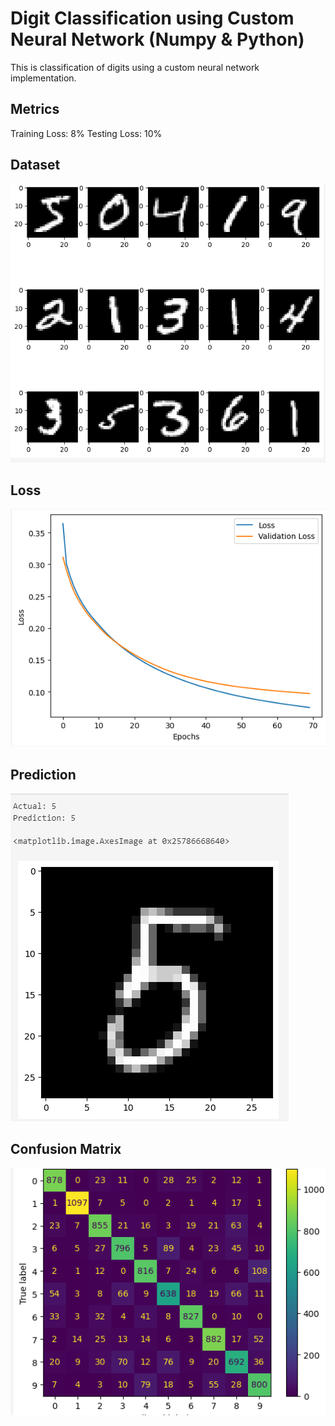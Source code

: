 # Digit Classification using Custom Neural Network (Numpy & Python)

This is classification of digits using a custom neural network implementation.

## Metrics

Training Loss: 8%
Testing Loss: 10%

## Dataset

![Alt text](Dataset.png)

## Loss

![Alt text](Loss.png)

## Prediction

![Alt text](Prediction.png)

## Confusion Matrix

![Alt text](ConfusionMatrix.png)